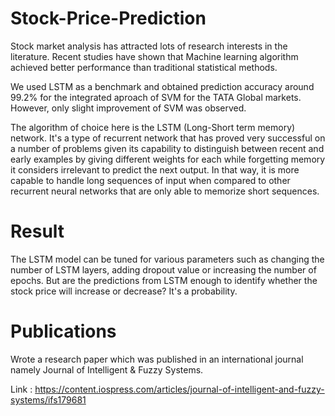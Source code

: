 # Stock-Price-Prediction

Stock market analysis has attracted lots of research interests in the literature. Recent studies have shown that Machine learning algorithm achieved better performance than traditional statistical methods.

We used LSTM as a benchmark and obtained prediction accuracy around 99.2% for the integrated aproach of SVM for the TATA Global markets. However, only slight improvement of SVM was observed.

The algorithm of choice here is the LSTM (Long-Short term memory) network. It's a type of recurrent network that has proved very successful on a number of problems given its capability to distinguish between recent and early examples by giving different weights for each while forgetting memory it considers irrelevant to predict the next output. In that way, it is more capable to handle long sequences of input when compared to other recurrent neural networks that are only able to memorize short sequences.

# Result
The LSTM model can be tuned for various parameters such as changing the number of LSTM layers, adding dropout value or increasing the number of epochs. But are the predictions from LSTM enough to identify whether the stock price will increase or decrease? It's a probability.

# Publications
Wrote a research paper which was published in an international journal namely Journal of Intelligent & Fuzzy Systems.

Link : https://content.iospress.com/articles/journal-of-intelligent-and-fuzzy-systems/ifs179681
